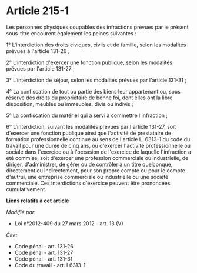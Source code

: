 # Article 215-1

Les personnes physiques coupables des infractions prévues par le présent sous-titre encourent également les peines
suivantes : 

1° L'interdiction des droits civiques, civils et de famille, selon les modalités prévues à l'article 131-26 ; 

2° L'interdiction d'exercer une fonction publique, selon les modalités prévues par l'article 131-27 ; 

3° L'interdiction de séjour, selon les modalités prévues par l'article 131-31 ; 

4° La confiscation de tout ou partie  des biens leur appartenant ou, sous réserve des droits du propriétaire de bonne foi,
dont elles ont la libre disposition, meubles ou immeubles, divis ou indivis ; 

5° La confiscation du matériel qui a servi à commettre l'infraction ; 

6° L'interdiction, suivant les modalités prévues par l'article 131-27, soit d'exercer une fonction publique ainsi que
l'activité de prestataire de formation professionnelle continue au sens de l'article L. 6313-1 du code du travail pour une
durée de cinq ans, ou d'exercer l'activité professionnelle ou sociale dans l'exercice ou à l'occasion de l'exercice de
laquelle l'infraction a été commise, soit d'exercer une profession commerciale ou industrielle, de diriger, d'administrer, de
gérer ou de contrôler à un titre quelconque, directement ou indirectement, pour son propre compte ou pour le compte d'autrui,
une entreprise commerciale ou industrielle ou une société commerciale. Ces interdictions d'exercice peuvent être prononcées
cumulativement.

**Liens relatifs à cet article**

_Modifié par_:

  - Loi n°2012-409 du 27 mars 2012 - art. 13 (V)

_Cite_:

  - Code pénal - art. 131-26
  - Code pénal - art. 131-27
  - Code pénal - art. 131-31
  - Code du travail - art. L6313-1
